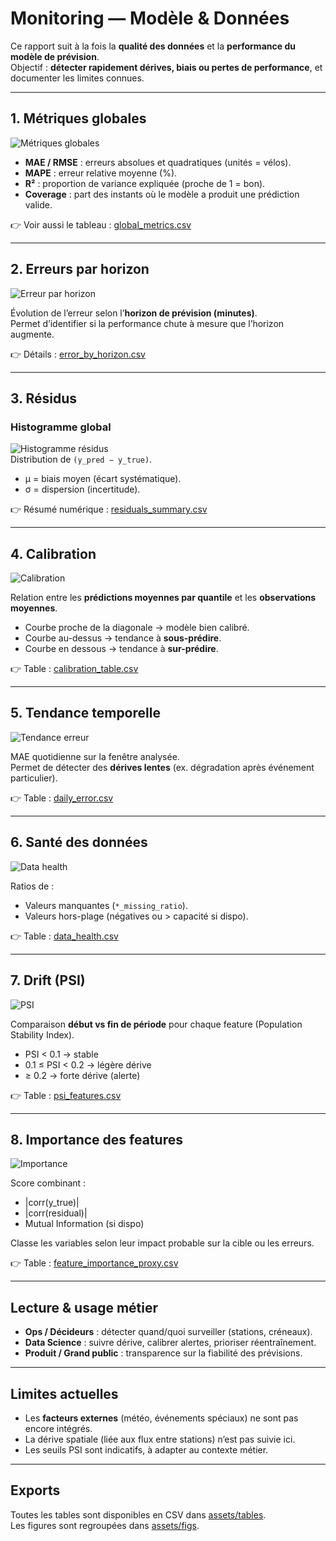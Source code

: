 # Monitoring — Modèle & Données

Ce rapport suit à la fois la **qualité des données** et la **performance du modèle de prévision**.  
Objectif : **détecter rapidement dérives, biais ou pertes de performance**, et documenter les limites connues.

---

## 1. Métriques globales

![Métriques globales](../assets/figs/mon_global_metrics.png)

- **MAE / RMSE** : erreurs absolues et quadratiques (unités = vélos).  
- **MAPE** : erreur relative moyenne (%).  
- **R²** : proportion de variance expliquée (proche de 1 = bon).  
- **Coverage** : part des instants où le modèle a produit une prédiction valide.  

👉 Voir aussi le tableau : [global_metrics.csv](../assets/tables/global_metrics.csv)

---

## 2. Erreurs par horizon

![Erreur par horizon](../assets/figs/mon_error_by_horizon.png)

Évolution de l’erreur selon l’**horizon de prévision (minutes)**.  
Permet d’identifier si la performance chute à mesure que l’horizon augmente.

👉 Détails : [error_by_horizon.csv](../assets/tables/error_by_horizon.csv)

---

## 3. Résidus

### Histogramme global
![Histogramme résidus](../assets/figs/mon_residual_hist.png)  
Distribution de `(y_pred − y_true)`.  
- μ = biais moyen (écart systématique).  
- σ = dispersion (incertitude).

👉 Résumé numérique : [residuals_summary.csv](../assets/tables/residuals_summary.csv)

---

## 4. Calibration

![Calibration](../assets/figs/mon_calibration.png)

Relation entre les **prédictions moyennes par quantile** et les **observations moyennes**.  
- Courbe proche de la diagonale → modèle bien calibré.  
- Courbe au-dessus → tendance à **sous-prédire**.  
- Courbe en dessous → tendance à **sur-prédire**.  

👉 Table : [calibration_table.csv](../assets/tables/calibration_table.csv)

---

## 5. Tendance temporelle

![Tendance erreur](../assets/figs/mon_error_trend.png)

MAE quotidienne sur la fenêtre analysée.  
Permet de détecter des **dérives lentes** (ex. dégradation après événement particulier).

👉 Table : [daily_error.csv](../assets/tables/daily_error.csv)

---

## 6. Santé des données

![Data health](../assets/figs/mon_data_health.png)

Ratios de :
- Valeurs manquantes (`*_missing_ratio`).  
- Valeurs hors-plage (négatives ou > capacité si dispo).  

👉 Table : [data_health.csv](../assets/tables/data_health.csv)

---

## 7. Drift (PSI)

![PSI](../assets/figs/mon_psi.png)

Comparaison **début vs fin de période** pour chaque feature (Population Stability Index).  
- PSI < 0.1 → stable  
- 0.1 ≤ PSI < 0.2 → légère dérive  
- ≥ 0.2 → forte dérive (alerte)  

👉 Table : [psi_features.csv](../assets/tables/psi_features.csv)

---

## 8. Importance des features

![Importance](../assets/figs/mon_feature_importance.png)

Score combinant :
- |corr(y_true)|  
- |corr(residual)|  
- Mutual Information (si dispo)  

Classe les variables selon leur impact probable sur la cible ou les erreurs.

👉 Table : [feature_importance_proxy.csv](../assets/tables/feature_importance_proxy.csv)

---

## Lecture & usage métier

- **Ops / Décideurs** : détecter quand/quoi surveiller (stations, créneaux).  
- **Data Science** : suivre dérive, calibrer alertes, prioriser réentraînement.  
- **Produit / Grand public** : transparence sur la fiabilité des prévisions.

---

## Limites actuelles

- Les **facteurs externes** (météo, événements spéciaux) ne sont pas encore intégrés.  
- La dérive spatiale (liée aux flux entre stations) n’est pas suivie ici.  
- Les seuils PSI sont indicatifs, à adapter au contexte métier.

---

## Exports

Toutes les tables sont disponibles en CSV dans [assets/tables](../assets/tables/).  
Les figures sont regroupées dans [assets/figs](../assets/figs/).
